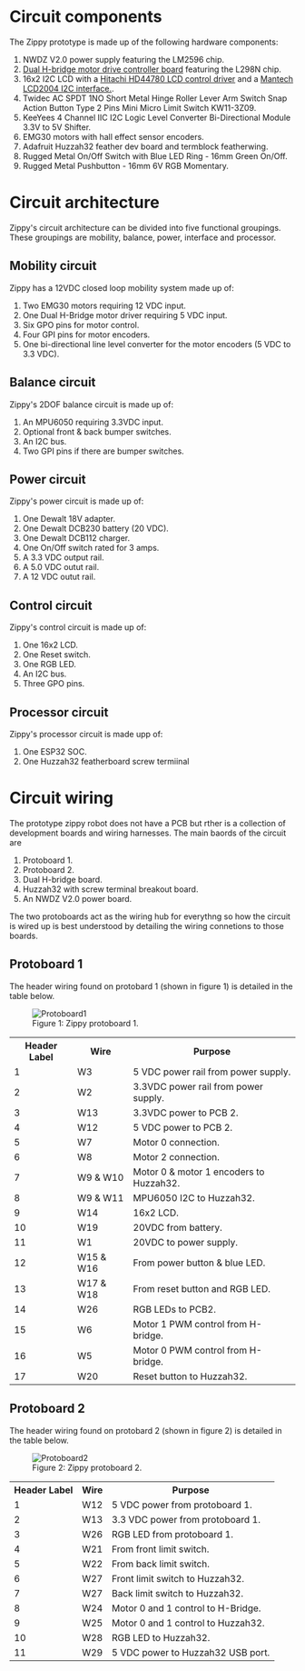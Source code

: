 # Circuit components

The Zippy prototype is made up of the following hardware components:

1. NWDZ V2.0 power supply featuring the LM2596 chip.
2. [Dual H-bridge motor drive controller board](https://handsontec.com/dataspecs/module/L298N%20Motor%20Driver.pdf) featuring the L298N chip.
3. 16x2 I2C LCD with a [Hitachi HD44780 LCD control driver](https://www.sparkfun.com/datasheets/LCD/HD44780.pdf) and a [Mantech LCD2004 I2C interface.](https://www.mantech.co.za/datasheets/products/LCD2004-i2c.pdf).
4. Twidec AC SPDT 1NO Short Metal Hinge Roller Lever Arm Switch Snap Action Button Type 2 Pins Mini Micro Limit Switch KW11-3Z09.
5. KeeYees 4 Channel IIC I2C Logic Level Converter Bi-Directional Module 3.3V to 5V Shifter.
6. EMG30 motors with hall effect sensor encoders.
7. Adafruit Huzzah32 feather dev board and termblock featherwing.
8. Rugged Metal On/Off Switch with Blue LED Ring - 16mm Green On/Off.
9. Rugged Metal Pushbutton - 16mm 6V RGB Momentary.

# Circuit architecture

Zippy's circuit architecture can be divided into five functional groupings. These groupings are mobility, balance, power, interface and processor. 

## Mobility circuit

Zippy has a 12VDC closed loop mobility system made up of:

1. Two EMG30 motors requiring 12 VDC input.
2. One Dual H-Bridge motor driver requiring 5 VDC input.
3. Six GPO pins for motor control.
4. Four GPI pins for motor encoders.
5. One bi-directional line level converter for the motor encoders (5 VDC to 3.3 VDC).

## Balance circuit

Zippy's 2DOF balance circuit is made up of:

1. An MPU6050 requiring 3.3VDC input.
2. Optional front & back bumper switches.
3. An I2C bus.
4. Two GPI pins if there are bumper switches.

## Power circuit

Zippy's power circuit is made up of:

1. One Dewalt 18V adapter.
2. One Dewalt DCB230 battery (20 VDC).
3. One Dewalt DCB112 charger.
4. One On/Off switch rated for 3 amps.
5. A 3.3 VDC output rail.
6. A 5.0 VDC outut rail.
7. A 12 VDC outut rail.

## Control circuit

Zippy's control circuit is made up of:

1. One 16x2 LCD.
2. One Reset switch.
3. One RGB LED.
4. An I2C bus.
5. Three GPO pins.

## Processor circuit

Zippy's processor circuit is made upp of:

1. One ESP32 SOC.
2. One Huzzah32 featherboard screw termiinal

# Circuit wiring

The prototype zippy robot does not  have a PCB but rther is a collection of development boards and wiring harnesses. The main baords of the circuit are 

1. Protoboard 1.
2. Protoboard 2.
3. Dual H-bridge board.
4. Huzzah32 with screw terminal breakout board.
5. An NWDZ V2.0 power board.

The two protoboards act as the wiring hub for everythng so how the circuit is wired up is best understood by detailing the wiring connetions to those boards.

## Protoboard 1

The header wiring found on protobard 1 (shown in figure 1) is detailed in the table below.

<figure>
 <img src="./zippyPCB1.png" alt="Protoboard1">
 <figcaption>Figure 1: Zippy protoboard 1.</figcaption>
</figure>

<table>
  <tr>
    <th>Header Label</th>
    <th>Wire</th>
    <th>Purpose</th>
  </tr>
  <tr>
    <td>1</td>
    <td>W3</td>
    <td>5 VDC power rail from power supply.</td>
  </tr>
  <tr>
    <td>2</td>
    <td>W2</td>
    <td>3.3VDC power rail from power supply.</td>
  </tr>
  <tr>
    <td>3</td>
    <td>W13</td>
    <td>3.3VDC power to PCB 2.</td>
  </tr>
  <tr>
    <td>4</td>
    <td>W12</td>
    <td>5 VDC power to PCB 2.</td>
  </tr>
  <tr>
    <td>5</td>
    <td>W7</td>
    <td>Motor 0 connection.</td>
  </tr>
  <tr>
    <td>6</td>
    <td>W8</td>
    <td>Motor 2 connection.</td>
  </tr>
  <tr>
    <td>7</td>
    <td>W9 & W10</td>
    <td>Motor 0 & motor 1 encoders to Huzzah32.</td>
  </tr>
  <tr>
    <td>8</td>
    <td>W9 & W11</td>
    <td>MPU6050 I2C to Huzzah32.</td>
  </tr>
  <tr>
    <td>9</td>
    <td>W14</td>
    <td>16x2 LCD.</td>
  </tr>
  <tr>
    <td>10</td>
    <td>W19</td>
    <td>20VDC from battery.</td>
  </tr>
  <tr>
    <td>11</td>
    <td>W1</td>
    <td>20VDC to power supply.</td>
  </tr>
  <tr>
    <td>12</td>
    <td>W15 & W16</td>
    <td>From power button & blue LED.</td>
  </tr>
  <tr>
    <td>13</td>
    <td>W17 & W18</td>
    <td>From reset button and RGB LED.</td>
  </tr>
  <tr>
    <td>14</td>
    <td>W26</td>
    <td>RGB LEDs to PCB2.</td>
  </tr>
  <tr>
    <td>15</td>
    <td>W6</td>
    <td>Motor 1 PWM control from H-bridge.</td>
  </tr>
  <tr>
    <td>16</td>
    <td>W5</td>
    <td>Motor 0 PWM control from H-bridge.</td>
  </tr>
  <tr>
    <td>17</td>
    <td>W20</td>
    <td>Reset button to Huzzah32.</td>
  </tr>
</table>

## Protoboard 2

The header wiring found on protobard 2 (shown in figure 2) is detailed in the table below.

<figure>
 <img src="./zippyPCB2.png" alt="Protoboard2">
 <figcaption>Figure 2: Zippy protoboard 2.</figcaption>
</figure>

<table>
  <tr>
    <th>Header Label</th>
    <th>Wire</th>
    <th>Purpose</th>
  </tr>
  <tr>
    <td>1</td>
    <td>W12</td>
    <td>5 VDC power from protoboard 1.</td>
  </tr>
  <tr>
    <td>2</td>
    <td>W13</td>
    <td>3.3 VDC power from protoboard 1.</td>
  </tr>
  <tr>
    <td>3</td>
    <td>W26</td>
    <td>RGB LED from protoboard 1.</td>
  </tr>
  <tr>
    <td>4</td>
    <td>W21</td>
    <td>From front limit switch.</td>
  </tr>
  <tr>
    <td>5</td>
    <td>W22</td>
    <td>From back limit switch.</td>
  </tr>
  <tr>
    <td>6</td>
    <td>W27</td>
    <td>Front limit switch to Huzzah32.</td>
  </tr>
  <tr>
    <td>7</td>
    <td>W27</td>
    <td>Back limit switch to Huzzah32.</td>
  </tr>
  <tr>
    <td>8</td>
    <td>W24</td>
    <td>Motor 0 and 1 control to H-Bridge.</td>
  </tr>
  <tr>
    <td>9</td>
    <td>W25</td>
    <td>Motor 0 and 1 control to Huzzah32.</td>
  </tr>
  <tr>
    <td>10</td>
    <td>W28</td>
    <td>RGB LED to Huzzah32.</td>
  </tr>
  <tr>
    <td>11</td>
    <td>W29</td>
    <td>5 VDC power to Huzzah32 USB port.</td>
  </tr>
</table>